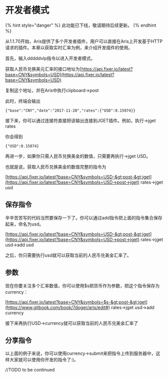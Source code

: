 # 开发者模式

{% hint style="danger" %}
此功能已下线，敬请期待后续更新。
{% endhint %}

从1.1.70开始，Aris提供了多个开发者插件，用户可以直接在Aris上开发基于HTTP请求的插件。本章以获取实时汇率为例，来介绍开发插件的使用。

首先，输入dddddvlp指令以进入开发者模式。

获取人民币兑换美元汇率的接口地址为[https://api.fixer.io/latest?base=CNY&symbols=USD](https://api.fixer.io/latest?base=CNY&symbols=USD)

复制这个地址，并在Aris中执行clipboard-&gt;post

此时，终端会输出

```text
{"base":"CNY","date":"2017-11-20","rates":{"USD":0.15074}}
```

接下来，你可以通过连接符直接把该输出连接到JGET插件。例如，执行-&gt;jget rates

你会得到

```text
{"USD":0.15074}
```

再进一步，如果你只需人民币兑换美金的数值，只需要再执行-&gt;jget USD。

也就是说，获取人民币兑换美金的数值完整的指令为

[https://api.fixer.io/latest?base=CNY&symbols=USD-&gt;post-&gt;jget](https://api.fixer.io/latest?base=CNY&symbols=USD->post->jget) rates-&gt;jget usd

## 保存指令

辛辛苦苦写的代码当然要保存一下了。你可以通过add指令把上面的指令集合保存起来，命名为usd。

[https://api.fixer.io/latest?base=CNY&symbols=USD-&gt;post-&gt;jget](https://api.fixer.io/latest?base=CNY&symbols=USD->post->jget) rates-&gt;jget usd-&gt;add usd

之后，你只需要执行usd就可以获取当前的人民币兑美金汇率了。

## **参数**

现在你要关注多个汇率数值，你可以使用$s把货币作为参数，把这个指令保存为currency：

[https://api.fixer.io/latest?base=CNY&symbols=$s-&gt;post-&gt;jget](https://www.gitbook.com/book/7doger/aris/edit#) rates-&gt;jget usd-&gt;add currency

接下来再执行USD-&gt;currency就可以获取当前的人民币兑美金汇率了

## 分享指令

以上面的例子来说，你可以使用currency-&gt;submit来把指令上传到服务器中，这样大家就可以使用你开发的指令了:\)。

//TODO to be continued

